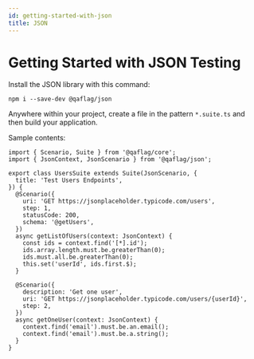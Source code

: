 ```yaml
---
id: getting-started-with-json
title: JSON
---
```


# Getting Started with JSON Testing

Install the JSON library with this command:

```
npm i --save-dev @qaflag/json
```

Anywhere within your project, create a file in the pattern `*.suite.ts` and then build your application.

Sample contents:

```
import { Scenario, Suite } from '@qaflag/core';
import { JsonContext, JsonScenario } from '@qaflag/json';

export class UsersSuite extends Suite(JsonScenario, {
  title: 'Test Users Endpoints',
}) {
  @Scenario({
    uri: 'GET https://jsonplaceholder.typicode.com/users',
    step: 1,
    statusCode: 200,
    schema: '@getUsers',
  })
  async getListOfUsers(context: JsonContext) {
    const ids = context.find('[*].id');
    ids.array.length.must.be.greaterThan(0);
    ids.must.all.be.greaterThan(0);
    this.set('userId', ids.first.$);
  }

  @Scenario({
    description: 'Get one user',
    uri: 'GET https://jsonplaceholder.typicode.com/users/{userId}',
    step: 2,
  })
  async getOneUser(context: JsonContext) {
    context.find('email').must.be.an.email();
    context.find('email').must.be.a.string();
  }
}
```
